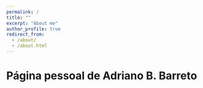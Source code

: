```yaml
---
permalink: /
title: ""
excerpt: "About me"
author_profile: true
redirect_from: 
  - /about/
  - /about.html
---
```


# Página pessoal de Adriano B. Barreto